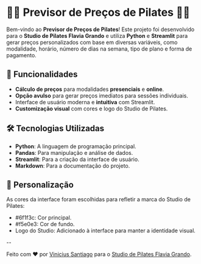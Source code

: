 # 🧘‍♀️ **Previsor de Preços de Pilates** 🧘‍♂️

Bem-vindo ao **Previsor de Preços de Pilates**! Este projeto foi desenvolvido para o **Studio de Pilates Flavia Grando** e utiliza **Python** e **Streamlit** para gerar preços personalizados com base em diversas variáveis, como modalidade, horário, número de dias na semana, tipo de plano e forma de pagamento.

## 🚀 **Funcionalidades**

- **Cálculo de preços** para modalidades **presenciais** e **online**.
- **Opção avulso** para gerar preços imediatos para sessões individuais.
- Interface de usuário moderna e **intuitiva** com Streamlit.
- **Customização visual** com cores e logo do Studio de Pilates.

## 🛠 **Tecnologias Utilizadas**

- **Python**: A linguagem de programação principal.
- **Pandas**: Para manipulação e análise de dados.
- **Streamlit**: Para a criação da interface de usuário.
- **Markdown**: Para a documentação do projeto.

## 🎨 Personalização
As cores da interface foram escolhidas para refletir a marca do Studio de Pilates:
- #6f1f3c: Cor principal.
- #f5e0e3: Cor de fundo.
- Logo do Studio: Adicionado à interface para manter a identidade visual.
  
--

Feito com ❤️ por [Vinicius Santiago](https://www.linkedin.com/in/vinicius-santiago-aab4851ab/) para o [Studio de Pilates Flavia Grando](https://www.instagram.com/grando_flavia/).
